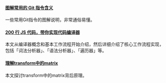 
#### [图解常用的 Git 指令含义](https://mp.weixin.qq.com/s/oKMdlo6jsIcMcZW8nzoAUg)
一些常用Git指令的图解说明，非常通俗易懂。

#### [200 行 JS 代码，带你实现代码编译器](https://mp.weixin.qq.com/s/aZCJf3oKC9TdKl-AbIyT3g)
本文从编译器概念和基本工作流程开始介绍，然后详细介绍了核心工作流程实现，包括「词法分析器」、「语法分析器」、「遍历器」等。

#### [理解transform中的matrix](https://mp.weixin.qq.com/s/twJQHWpqMC-6TYzK03Dciw)
本文探讨transform中的matrix背后原理。
